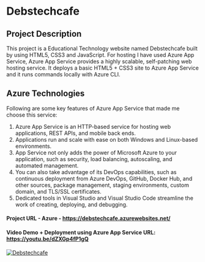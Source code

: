 # Debstechcafe
## Project Description

This project is a Educational Technology website named Debstechcafe built by using HTML5, CSS3 and JavaScript. For hosting I have used Azure App Service, Azure App Service provides a highly scalable, self-patching web hosting service. It deploys a basic HTML5 + CSS3 site to Azure App Service and it runs commands locally with Azure CLI.
## Azure Technologies
Following are some key features of Azure App Service that made me choose this service:
1. Azure App Service is an HTTP-based service for hosting web applications, REST APIs, and mobile back ends. 
2. Applications run and scale with ease on both Windows and Linux-based environments. 
3. App Service not only adds the power of Microsoft Azure to your application, such as security, load balancing, autoscaling, and automated management.
4. You can also take advantage of its DevOps capabilities, such as continuous deployment from Azure DevOps, GitHub, Docker Hub, and other sources, package management, staging environments, custom domain, and TLS/SSL certificates.
5. Dedicated tools in Visual Studio and Visual Studio Code streamline the work of creating, deploying, and debugging.
#### Project URL - Azure - https://debstechcafe.azurewebsites.net/
#### Video Demo + Deployment using Azure App Service URL: https://youtu.be/dZXGp4fP1gQ


[![Debstechcafe](https://user-images.githubusercontent.com/60229413/160335528-3fb69c46-f546-4698-a150-1d2be715e727.png)](https://youtu.be/dZXGp4fP1gQ)
